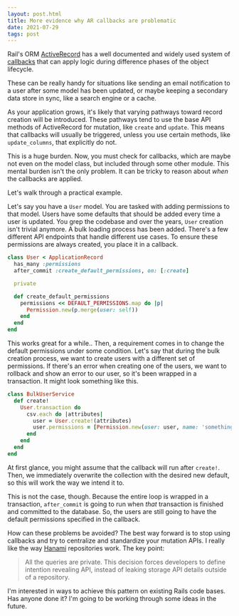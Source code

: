 ```yaml
---
layout: post.html
title: More evidence why AR callbacks are problematic
date: 2021-07-29
tags: post
---
```

Rail's ORM [ActiveRecord](https://guides.rubyonrails.org/active_record_basics.html) has a well documented and widely used system of [callbacks](https://guides.rubyonrails.org/active_record_callbacks.html) that can apply logic during difference phases of the object lifecycle.

These can be really handy for situations like sending an email notification to a user after some model has been updated, or maybe keeping a secondary data store in sync, like a search engine or a cache.

As your application grows, it's likely that varying pathways toward record creation will be introduced. These pathways tend to use the base API methods of ActiveRecord for mutation, like `create` and `update`. This means that callbacks will usually be triggered, unless you use certain methods, like `update_columns`, that explicitly do not.

This is a huge burden. Now, you must check for callbacks, which are maybe not even on the model class, but included through some other module. This mental burden isn't the only problem. It can be tricky to reason about *when* the callbacks are applied.

Let's walk through a practical example.

Let's say you have a `User` model. You are tasked with adding permissions to that model. Users have some defaults that should be added every time a user is updated. You grep the codebase and over the years, `User` creation isn't trivial anymore. A bulk loading process has been added. There's a few different API endpoints that handle different use cases. To ensure these permissions are always created, you place it in a callback.

```ruby
class User < ApplicationRecord
  has_many :permissions
  after_commit :create_default_permissions, on: [:create]

  private

  def create_default_permissions
    permissions << DEFAULT_PERMISSIONS.map do |p|
      Permission.new(p.merge(user: self))
    end
  end
end
```

This works great for a while.. Then, a requirement comes in to change the default permissions under some condition. Let's say that during the bulk creation process, we want to create users with a different set of permissions. If there's an error when creating one of the users, we want to rollback and show an error to our user, so it's been wrapped in a transaction. It might look something like this.

```ruby
class BulkUserService
  def create!
    User.transaction do
      csv.each do |attributes|
        user = User.create!(attributes)
        user.permissions = [Permission.new(user: user, name: 'something')]
      end
    end
  end
end
```

At first glance, you might assume that the callback will run after `create!`. Then, we immediately overwrite the collection with the desired new default, so this will work the way we intend it to.

This is not the case, though. Because the entire loop is wrapped in a transaction, `after_commit` is going to run when *that* transaction is finished and committed to the database. So, the users are still going to have the default permissions specified in the callback.

How can these problems be avoided? The best way forward is to stop using callbacks and try to centralize and standardize your mutation APIs. I really like the way [Hanami](https://guides.hanamirb.org/v1.3/repositories/overview/) repositories work. The key point:

> All the queries are private. This decision forces developers to define intention revealing API, instead of leaking storage API details outside of a repository.

I'm interested in ways to achieve this pattern on existing Rails code bases. Has anyone done it? I'm going to be working through some ideas in the future.
